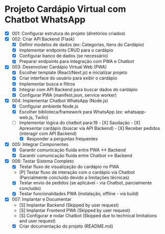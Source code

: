 # Projeto Cardápio Virtual com Chatbot WhatsApp

- [X] 001: Configurar estrutura do projeto (diretórios criados)
- [X] 002: Criar API Backend (Flask)
    - [X] Definir modelos de dados (ex: Categorias, Itens do Cardápio)
    - [X] Implementar endpoints CRUD para o cardápio
    - [X] Configurar banco de dados (se necessário)
    - [X] Preparar endpoints para integração com PWA e Chatbot
- [X] 003: Desenvolver Cardápio Virtual Web (PWA)
    - [X] Escolher template (React/Next.js) e inicializar projeto
    - [X] Criar interface do usuário para exibir o cardápio
    - [X] Implementar busca e filtros
    - [X] Integrar com API Backend para buscar dados do cardápio
    - [X] Configurar PWA (manifest.json, service worker)
- [X] 004: Implementar Chatbot WhatsApp (Node.js)
    - [X] Configurar ambiente Node.js
    - [X] Escolher biblioteca/framework para WhatsApp (ex: whatsapp-web.js, Twilio)
    - [ ] Implementar lógica do chatbot para:19	        - [X] Saudação        - [X] Apresentar cardápio (buscar via API Backend)        - [X] Receber pedidos (interagir com API Backend)
        - [X] Responder a perguntas frequentes
- [X] 005: Integrar Componentes
    - [X] Garantir comunicação fluida entre PWA <-> Backend
    - [X] Garantir comunicação fluida entre Chatbot <-> Backend
- [X] 006: Testar Sistema Completo
    - [X] Testar fluxo de visualização do cardápio no PWA
    - [P] Testar fluxo de interação com o cardápio via Chatbot (Parcialmente concluído devido a limitações técnicas)
    - [X] Testar envio de pedidos (se aplicável - via Chatbot, parcialmente concluído)
    - [X] Testar funcionalidades PWA (instalação, offline - via build)
- [X] 007: Implantar e Documentar
    - [S] Implantar Backend (Skipped by user request)
    - [S] Implantar Frontend PWA (Skipped by user request)
    - [S] Configurar e rodar Chatbot (Skipped due to technical limitations and user request)
    - [X] Criar documentação do projeto (README.md)
